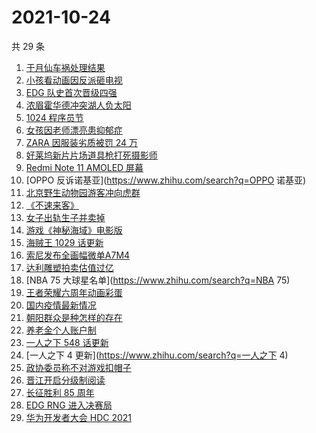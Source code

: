 # 2021-10-24

共 29 条

<!-- BEGIN ZHIHUSEARCH -->
<!-- 最后更新时间 Sun Oct 24 2021 13:09:49 GMT+0800 (China Standard Time) -->
1. [于月仙车祸处理结果](https://www.zhihu.com/search?q=于月仙)
1. [小孩看动画因反派砸电视](https://www.zhihu.com/search?q=动画片)
1. [EDG 队史首次晋级四强](https://www.zhihu.com/search?q=edg)
1. [浓眉霍华德冲突湖人负太阳](https://www.zhihu.com/search?q=湖人)
1. [1024 程序员节](https://www.zhihu.com/search?q=程序员节)
1. [女孩因老师漂亮患抑郁症](https://www.zhihu.com/search?q=9岁女孩抑郁症)
1. [ZARA 因服装劣质被罚 24 万](https://www.zhihu.com/search?q=zara)
1. [好莱坞新片片场道具枪打死摄影师](https://www.zhihu.com/search?q=好莱坞新片片场重大事故)
1. [Redmi Note 11 AMOLED 屏幕](https://www.zhihu.com/search?q=redmi)
1. [OPPO 反诉诺基亚](https://www.zhihu.com/search?q=OPPO 诺基亚)
1. [北京野生动物园游客冲向虎群](https://www.zhihu.com/search?q=北京野生动物园)
1. [《不速来客》](https://www.zhihu.com/search?q=不速来客)
1. [女子出轨生子并卖掉](https://www.zhihu.com/search?q=女子出轨生子)
1. [游戏《神秘海域》电影版](https://www.zhihu.com/search?q=神秘海域)
1. [海贼王 1029 话更新](https://www.zhihu.com/search?q=海贼王)
1. [索尼发布全画幅微单A7M4](https://www.zhihu.com/search?q=索尼a7m4)
1. [达利雕塑拍卖估值过亿](https://www.zhihu.com/search?q=达利)
1. [NBA 75 大球星名单](https://www.zhihu.com/search?q=NBA 75)
1. [王者荣耀六周年动画彩蛋](https://www.zhihu.com/search?q=王者荣耀六周年)
1. [国内疫情最新情况](https://www.zhihu.com/search?q=国内疫情新增)
1. [朝阳群众是种怎样的存在](https://www.zhihu.com/search?q=朝阳群众)
1. [养老金个人账户制](https://www.zhihu.com/search?q=养老金)
1. [一人之下 548 话更新](https://www.zhihu.com/search?q=一人之下)
1. [一人之下 4 更新](https://www.zhihu.com/search?q=一人之下 4)
1. [政协委员称不对游戏扣帽子](https://www.zhihu.com/search?q=网络游戏)
1. [晋江开启分级制阅读](https://www.zhihu.com/search?q=晋江分级制)
1. [长征胜利 85 周年](https://www.zhihu.com/search?q=长征胜利)
1. [EDG RNG 进入决赛局](https://www.zhihu.com/search?q=edg)
1. [华为开发者大会 HDC 2021](https://www.zhihu.com/search?q=华为开发者大会)
<!-- END ZHIHUSEARCH -->
